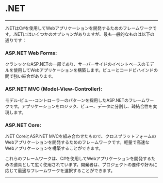 ###
# .NET
### 

---

.NETはC#を使用してWebアプリケーションを開発するためのフレームワークです。.NETにはいくつかのオプションがありますが、最も一般的なものは以下の通りです：

### ASP.NET Web Forms: 
クラシックなASP.NETの一部であり、サーバーサイドのイベントベースのモデルを使用してWebアプリケーションを構築します。ビューとコードビハインドの間で強い結合があります。

### ASP.NET MVC (Model-View-Controller): 
モデル-ビュー-コントローラーのパターンを採用したASP.NETのフレームワークです。アプリケーションをロジック、ビュー、データに分割し、疎結合性を実現します。

### ASP.NET Core: 
.NET CoreとASP.NET MVCを組み合わせたもので、クロスプラットフォームのWebアプリケーションを開発するためのフレームワークです。軽量で高速なWebアプリケーションを構築することができます。

これらのフレームワークは、C#を使用してWebアプリケーションを開発するための道具として広く使用されています。開発者は、プロジェクトの要件や好みに応じて最適なフレームワークを選択することができます。

---
